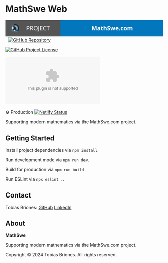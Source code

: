 <!-- Copyright (c) 2024 Tobias Briones. All rights reserved. -->
<!-- This file is part of https://github.com/mathswe/mathswe.com -->

# MathSwe Web

[![Project](public/mathswe-badge.svg)](https://mathswe.com)
&nbsp;
[![GitHub Repository](https://img.shields.io/static/v1?label=GITHUB&message=REPOSITORY&labelColor=555&color=0277bd&style=for-the-badge&logo=GITHUB)](https://github.com/mathswe/mathswe.com)

[![GitHub Project License](https://img.shields.io/github/license/mathswe/mathswe.com.svg?style=flat-square)](https://github.com/mathswe/mathswe.com/blob/main/LICENSE)

![GitHub Release](https://img.shields.io/github/v/release/mathswe/mathswe.com?style=flat-square)

⚙ Production
[![Netlify Status](https://api.netlify.com/api/v1/badges/cf1e3b86-3c86-43e9-a90d-5e07d769785b/deploy-status)](https://app.netlify.com/sites/mathswe/deploys)

Supporting modern mathematics via the MathSwe.com project.

## Getting Started

Install project dependencies via `npm install`.

Run development mode via `npm run dev`.

Build for production via `npm run build`.

Run ESLint via `npx eslint .`.

## Contact

Tobias Briones: [GitHub](https://github.com/tobiasbriones)
[LinkedIn](https://linkedin.com/in/tobiasbriones)

## About

**MathSwe**

Supporting modern mathematics via the MathSwe.com project.

Copyright © 2024 Tobias Briones. All rights reserved.
